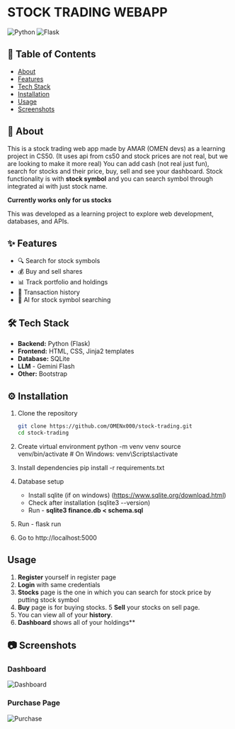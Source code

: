# STOCK TRADING WEBAPP

![Python](https://img.shields.io/badge/python-3.12-blue.svg)
![Flask](https://img.shields.io/badge/flask-2.x-green.svg)

## 📑 Table of Contents
- [About](#-about)
- [Features](#-features)
- [Tech Stack](#-tech-stack)
- [Installation](#-installation)
- [Usage](#-usage)
- [Screenshots](#-screenshots)


## 📌 About  
This is a stock trading web app made by AMAR (OMEN devs) as a learning project in CS50. (It uses api from cs50 and stock prices are not real, but we are looking to make it more real)
You can add cash (not real just fun), search for stocks and their price, buy, sell and see your dashboard.
Stock functionality is with **stock symbol** and you can search symbol through integrated ai with just stock name.

**Currently works only for us stocks**

This was developed as a learning project to explore web development, databases, and APIs.


## ✨ Features
- 🔍 Search for stock symbols
- 💰 Buy and sell shares
- 📊 Track portfolio and holdings
- 🧾 Transaction history
- 🤖 AI for stock symbol searching


## 🛠 Tech Stack
- **Backend:** Python (Flask)
- **Frontend:** HTML, CSS, Jinja2 templates
- **Database:** SQLite
- **LLM** - Gemini Flash
- **Other:** Bootstrap 


## ⚙️ Installation
1. Clone the repository  
   ```bash
   git clone https://github.com/OMENx000/stock-trading.git
   cd stock-trading

2. Create virtual environment
    python -m venv venv
    source venv/bin/activate  # On Windows: venv\Scripts\activate

3. Install dependencies
    pip install -r requirements.txt

4. Database setup
    - Install sqlite (if on windows) (https://www.sqlite.org/download.html)
    - Check after installation (sqlite3 --version)
    - Run - **sqlite3 finance.db < schema.sql**

5. Run - flask run

6. Go to http://localhost:5000



## Usage
1. **Register** yourself in register page
2. **Login** with same credentials
3. **Stocks** page is the one in which you can search for stock price by putting stock symbol
4. **Buy** page is for buying stocks.
5 **Sell** your stocks on sell page.
6. You can view all of your **history**.
7. **Dashboard** shows all of your holdings**


## 📷 Screenshots
### Dashboard
![Dashboard](screenshots/Dashboard.png)

### Purchase Page
![Purchase](screenshots/Purchase.png)
